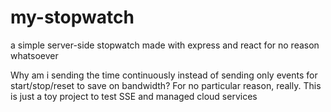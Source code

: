 # my-stopwatch

a simple server-side stopwatch made with express and react for no reason whatsoever

Why am i sending the time continuously instead of sending only events for start/stop/reset to save on bandwidth? For no particular reason, really. This is just a toy project to test SSE and managed cloud services
